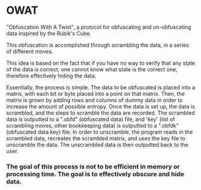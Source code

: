 # OWAT
"Obfuscation With A Twist", a protocol for obfuscating and un-obfuscating data inspired by the Rubik's Cube.

This obfuscation is accomplished through scrambling the data, in a series of different moves.

This idea is based on the fact that if you have no way to verify that any state of the data is correct, one cannot know what state is the correct one, therefore effectively hiding the data.

Essentially, the process is simple. The data to be obfuscated is placed into a matrix, with each bit or byte placed into a point on that matrix. Then, the matrix is grown by adding rows and columns of dummy data in order to increase the amount of possible entropy. Once the data is set up, the data is scrambled, and the steps to scramble the data are recorded. The scrambled data is outputted to a ".obfd" (obfuscated data) file, and 'key' (list of scrambling moves, other bookkeeping data) is outputted to a ".obfdk" (obfuscated data key) file. In order to unscramble, the program reads in the scrambled data, recreates the scrambled matrix, and uses the key file to unscramble the data. The unscrambled data is then outputted back to the user.

### The goal of this process is not to be efficient in memory or processing time. The goal is to effectively obscure and hide data.
